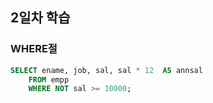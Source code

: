 ## 2일차 학습
### WHERE절

```sql
SELECT ename, job, sal, sal * 12  AS annsal
    FROM empp
    WHERE NOT sal >= 10000;